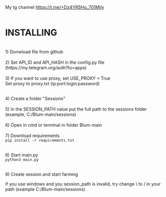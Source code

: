 My tg channel https://t.me/+Dz4YR5Ho_701MjIy<br></br>
<h1>INSTALLING</h1>
<br>1) Donwload file from github</br>
<br>2) Set API_ID and API_HASH in the config.py file (https://my.telegram.org/auth?to=apps)</br>
<br>3) If you want to use proxy, set USE_PROXY = True</br>
Set proxy to proxy.txt (ip:port:login:password)

<br>4) Create a folder "Sessions"</br>
<br>5) In the SESSION_PATH value put the full path to the sessions folder (example, C:/Blum-main/sessions)</br>
<br>6) Open in cmd or terminal in folder Blum-main</br>
<br>7) Download requirements</br>
```pip install -r requirements.txt```

<br>8) Start main.py</br>
```python3 main.py```

<br>9) Create session and start farming</br>

if you use windows and you session_path is invalid, try change \ to / in your path (example C:/Blum-main/sessions)
